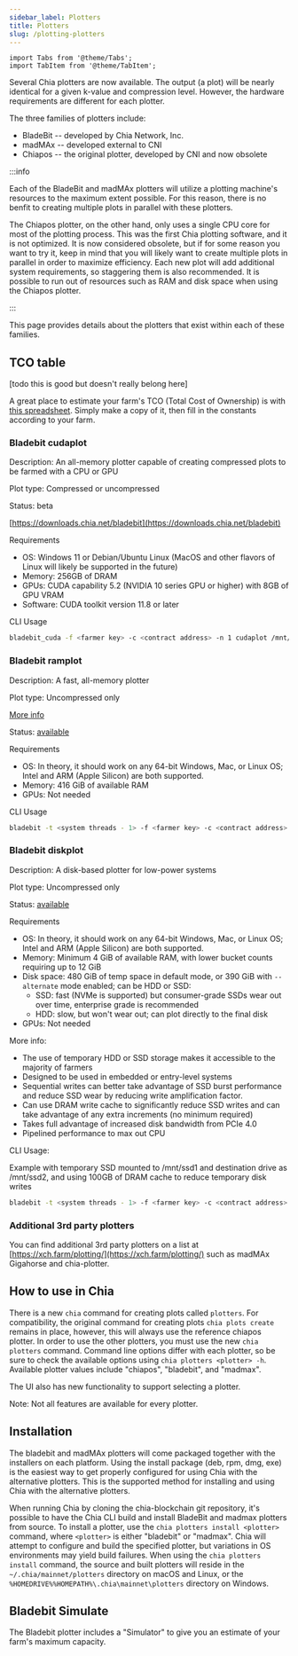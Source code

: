 ```yaml
---
sidebar_label: Plotters
title: Plotters
slug: /plotting-plotters
---
```


```mdx-code-block
import Tabs from '@theme/Tabs';
import TabItem from '@theme/TabItem';
```

Several Chia plotters are now available. The output (a plot) will be nearly identical for a given k-value and compression level. However, the hardware requirements are different for each plotter.

The three families of plotters include:
* BladeBit -- developed by Chia Network, Inc. 
* madMAx -- developed external to CNI
* Chiapos -- the original plotter, developed by CNI and now obsolete

:::info

Each of the BladeBit and madMAx plotters will utilize a plotting machine's resources to the maximum extent possible. For this reason, there is no benfit to creating multiple plots in parallel with these plotters.

The Chiapos plotter, on the other hand, only uses a single CPU core for most of the plotting process. This was the first Chia plotting software, and it is not optimized. It is now considered obsolete, but if for some reason you want to try it, keep in mind that you will likely want to create multiple plots in parallel in order to maximize efficiency. Each new plot will add additional system requirements, so staggering them is also recommended. It is possible to run out of resources such as RAM and disk space when using the Chiapos plotter.

:::

This page provides details about the plotters that exist within each of these families.

## TCO table

[todo this is good but doesn't really belong here]

A great place to estimate your farm's TCO (Total Cost of Ownership) is with [this spreadsheet](https://docs.google.com/spreadsheets/d/1k6c-OBDtggXqnEfOPdMmq3646puzvOD7dWojwCH2v3c). Simply make a copy of it, then fill in the constants according to your farm. 

### Bladebit cudaplot

Description: An all-memory plotter capable of creating compressed plots to be farmed with a CPU or GPU

Plot type: Compressed or uncompressed

Status: beta

[https://downloads.chia.net/bladebit](https://downloads.chia.net/bladebit)

Requirements

- OS: Windows 11 or Debian/Ubuntu Linux (MacOS and other flavors of Linux will likely be supported in the future)
- Memory: 256GB of DRAM
- GPUs: CUDA capability 5.2 (NVIDIA 10 series GPU or higher) with 8GB of GPU VRAM
- Software: CUDA toolkit version 11.8 or later

CLI Usage

```bash
bladebit_cuda -f <farmer key> -c <contract address> -n 1 cudaplot /mnt/ssd
```

### Bladebit ramplot

Description: A fast, all-memory plotter

Plot type: Uncompressed only

[More info](https://www.chia.net/2022/08/08/announcing-bladebit-2-0/)

Status: [available](https://github.com/Chia-Network/bladebit)

Requirements

- OS: In theory, it should work on any 64-bit Windows, Mac, or Linux OS; Intel and ARM (Apple Silicon) are both supported.
- Memory: 416 GiB of available RAM
- GPUs: Not needed

CLI Usage

```bash
bladebit -t <system threads - 1> -f <farmer key> -c <contract address> -n 1 ramplot /mnt/ssd
```

### Bladebit diskplot

Description: A disk-based plotter for low-power systems

Plot type: Uncompressed only

Status: [available](https://github.com/Chia-Network/bladebit)

Requirements

- OS: In theory, it should work on any 64-bit Windows, Mac, or Linux OS; Intel and ARM (Apple Silicon) are both supported.
- Memory: Minimum 4 GiB of available RAM, with lower bucket counts requiring up to 12 GiB
- Disk space: 480 GiB of temp space in default mode, or 390 GiB with `--alternate` mode enabled; can be HDD or SSD:
  - SSD: fast (NVMe is supported) but consumer-grade SSDs wear out over time, enterprise grade is recommended
  - HDD: slow, but won't wear out; can plot directly to the final disk
- GPUs: Not needed

More info:

- The use of temporary HDD or SSD storage makes it accessible to the majority of farmers
- Designed to be used in embedded or entry-level systems
- Sequential writes can better take advantage of SSD burst performance and reduce SSD wear by reducing write amplification factor.
- Can use DRAM write cache to significantly reduce SSD writes and can take advantage of any extra increments (no minimum required)
- Takes full advantage of increased disk bandwidth from PCIe 4.0
- Pipelined performance to max out CPU

CLI Usage:

Example with temporary SSD mounted to /mnt/ssd1 and destination drive as /mnt/ssd2, and using 100GB of DRAM cache to reduce temporary disk writes

```bash
bladebit -t <system threads - 1> -f <farmer key> -c <contract address> -n 1 diskplot -t1 /mnt/ssd1/ -b 64 --cache 100G -a /mnt/ssd2
```


### Additional 3rd party plotters

You can find additional 3rd party plotters on a list at [https://xch.farm/plotting/](https://xch.farm/plotting/) such as madMAx Gigahorse and chia-plotter.

## How to use in Chia

There is a new `chia` command for creating plots called `plotters`. For compatibility, the original command for creating plots `chia plots create` remains in place, however, this will always use the reference chiapos plotter. In order to use the other plotters, you must use the new `chia plotters` command. Command line options differ with each plotter, so be sure to check the available options using `chia plotters <plotter> -h`. Available plotter values include "chiapos", "bladebit", and "madmax".

The UI also has new functionality to support selecting a plotter.

Note: Not all features are available for every plotter.

## Installation

The bladebit and madMAx plotters will come packaged together with the installers on each platform. Using the install package (deb, rpm, dmg, exe) is the easiest way to get properly configured for using Chia with the alternative plotters. This is the supported method for installing and using Chia with the alternative plotters.

When running Chia by cloning the chia-blockchain git repository, it's possible to have the Chia CLI build and install BladeBit and madmax plotters from source. To install a plotter, use the `chia plotters install <plotter>` command, where `<plotter>` is either "bladebit" or "madmax". Chia will attempt to configure and build the specified plotter, but variations in OS environments may yield build failures. When using the `chia plotters install` command, the source and built plotters will reside in the `~/.chia/mainnet/plotters` directory on macOS and Linux, or the `%HOMEDRIVE%%HOMEPATH%\.chia\mainnet\plotters` directory on Windows.

## Bladebit Simulate

The Bladebit plotter includes a "Simulator" to give you an estimate of your farm's maximum capacity.